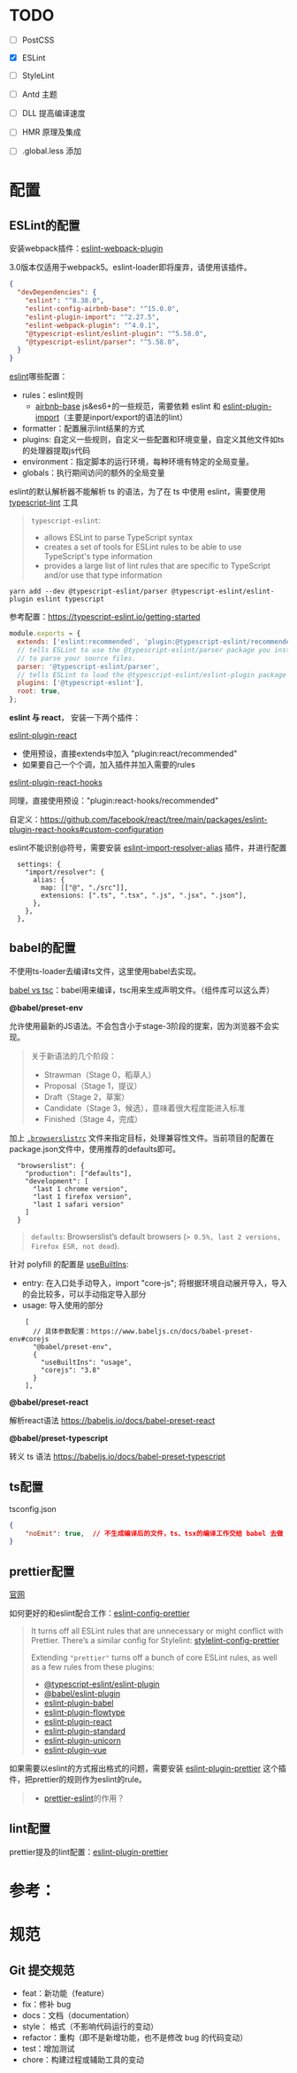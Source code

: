 # TODO

- [ ] PostCSS
- [x] ESLint
- [ ] StyleLint
- [ ] Antd 主题
- [ ] DLL 提高编译速度
- [ ] HMR 原理及集成
- [ ] .global.less 添加





# 配置

## ESLint的配置

安装webpack插件：[eslint-webpack-plugin](https://www.npmjs.com/package/eslint-webpack-plugin)

3.0版本仅适用于webpack5。eslint-loader即将废弃，请使用该插件。



```json
{
  "devDependencies": {
    "eslint": "^8.38.0",
    "eslint-config-airbnb-base": "^15.0.0",
    "eslint-plugin-import": "^2.27.5",
    "eslint-webpack-plugin": "^4.0.1",
    "@typescript-eslint/eslint-plugin": "^5.58.0",
    "@typescript-eslint/parser": "^5.58.0",
  }
}
```



[eslint](http://eslint.cn/docs/user-guide/configuring)哪些配置：

- rules：eslint规则
  - [airbnb-base](https://www.npmjs.com/package/eslint-config-airbnb-base)  js&es6+的一些规范，需要依赖 eslint 和 [eslint-plugin-import](https://www.npmjs.com/package/eslint-plugin-import)（主要是inport/export的语法的lint）
- formatter：配置展示lint结果的方式
- plugins: 自定义一些规则，自定义一些配置和环境变量，自定义其他文件如ts的处理器提取js代码
- environment：指定脚本的运行环境，每种环境有特定的全局变量。
- globals：执行期间访问的额外的全局变量



eslint的默认解析器不能解析 ts 的语法，为了在 ts 中使用 eslint，需要使用 [typescript-lint](https://typescript-eslint.io/) 工具

> `typescript-eslint`:
>
> - allows ESLint to parse TypeScript syntax
> - creates a set of tools for ESLint rules to be able to use TypeScript's type information
> - provides a large list of lint rules that are specific to TypeScript and/or use that type information

```
yarn add --dev @typescript-eslint/parser @typescript-eslint/eslint-plugin eslint typescript
```

参考配置：https://typescript-eslint.io/getting-started

```js
module.exports = {
  extends: ['eslint:recommended', 'plugin:@typescript-eslint/recommended'],
  // tells ESLint to use the @typescript-eslint/parser package you installed 
  // to parse your source files.
  parser: '@typescript-eslint/parser',
  // tells ESLint to load the @typescript-eslint/eslint-plugin package as a plugin.
  plugins: ['@typescript-eslint'],
  root: true,
};
```



**eslint 与 react**， 安装一下两个插件：

[eslint-plugin-react](https://github.com/jsx-eslint/eslint-plugin-react)

- 使用预设，直接extends中加入 "plugin:react/recommended"
- 如果要自己一个个调，加入插件并加入需要的rules



[eslint-plugin-react-hooks](https://www.npmjs.com/package/eslint-plugin-react-hooks)

同理，直接使用预设："plugin:react-hooks/recommended"

自定义：https://github.com/facebook/react/tree/main/packages/eslint-plugin-react-hooks#custom-configuration



eslint不能识别@符号，需要安装 [eslint-import-resolver-alias](https://www.npmjs.com/package/eslint-import-resolver-alias) 插件，并进行配置

```
  settings: {
    "import/resolver": {
      alias: {
        map: [["@", "./src"]],
        extensions: [".ts", ".tsx", ".js", ".jsx", ".json"],
      },
    },
  },
```





## babel的配置

不使用ts-loader去编译ts文件，这里使用babel去实现。

[babel vs tsc](https://www.typescriptlang.org/docs/handbook/babel-with-typescript.html)：babel用来编译，tsc用来生成声明文件。（组件库可以这么弄）



**@babel/preset-env**

允许使用最新的JS语法。不会包含小于stage-3阶段的提案，因为浏览器不会实现。

> 关于新语法的几个阶段：
>
> - Strawman（Stage 0，稻草人）
> - Proposal（Stage 1，提议）
> - Draft（Stage 2，草案）
> - Candidate（Stage 3，候选），意味着很大程度能进入标准
> - Finished（Stage 4，完成）

加上  [`.browserslistrc`](https://github.com/browserslist/browserslist) 文件来指定目标，处理兼容性文件。当前项目的配置在package.json文件中，使用推荐的defaults即可。

```
  "browserslist": {
    "production": ["defaults"],
    "development": [
      "last 1 chrome version",
      "last 1 firefox version",
      "last 1 safari version"
    ]
  }
```

> `defaults`: Browserslist’s default browsers (`> 0.5%, last 2 versions, Firefox ESR, not dead`).

针对 polyfill 的配置是 [useBuiltIns](https://babeljs.io/docs/babel-preset-env#usebuiltins):

- entry: 在入口处手动导入，import "core-js";  将根据环境自动展开导入，导入的会比较多，可以手动指定导入部分
- usage: 导入使用的部分

```
    [
      // 具体参数配置：https://www.babeljs.cn/docs/babel-preset-env#corejs
      "@babel/preset-env",
      {
        "useBuiltIns": "usage",
        "corejs": "3.8"
      }
    ],
```



**@babel/preset-react**

解析react语法 https://babeljs.io/docs/babel-preset-react



**@babel/preset-typescript**

转义 ts 语法 https://babeljs.io/docs/babel-preset-typescript



## ts配置

tsconfig.json

```json
{
	"noEmit": true,  // 不生成编译后的文件，ts、tsx的编译工作交给 babel 去做
}
```



## prettier配置

[官网](https://www.prettier.cn/docs/install.html)

如何更好的和eslint配合工作：[eslint-config-prettier](https://github.com/prettier/eslint-config-prettier#installation)

> It turns off all ESLint rules that are unnecessary or might conflict with Prettier. There’s a similar config for Stylelint: [stylelint-config-prettier](https://github.com/prettier/stylelint-config-prettier)
>
> Extending `"prettier"` turns off a bunch of core ESLint rules, as well as a few rules from these plugins:
>
> - [@typescript-eslint/eslint-plugin](https://github.com/typescript-eslint/typescript-eslint)
> - [@babel/eslint-plugin](https://github.com/babel/babel/tree/main/eslint/babel-eslint-plugin)
> - [eslint-plugin-babel](https://github.com/babel/eslint-plugin-babel)
> - [eslint-plugin-flowtype](https://github.com/gajus/eslint-plugin-flowtype)
> - [eslint-plugin-react](https://github.com/yannickcr/eslint-plugin-react)
> - [eslint-plugin-standard](https://github.com/xjamundx/eslint-plugin-standard)
> - [eslint-plugin-unicorn](https://github.com/sindresorhus/eslint-plugin-unicorn)
> - [eslint-plugin-vue](https://github.com/vuejs/eslint-plugin-vue)



如果需要以eslint的方式报出格式的问题，需要安装  [eslint-plugin-prettier](https://github.com/prettier/eslint-plugin-prettier) 这个插件，把prettier的规则作为eslint的rule。

> - [prettier-eslint](https://github.com/prettier/prettier-eslint)的作用？





## lint配置

prettier提及的lint配置：[eslint-plugin-prettier](https://github.com/prettier/eslint-plugin-prettier)









# 参考：





# 规范

## Git 提交规范





- feat：新功能（feature）
- fix：修补 bug
- docs：文档（documentation）
- style： 格式（不影响代码运行的变动）
- refactor：重构（即不是新增功能，也不是修改 bug 的代码变动）
- test：增加测试
- chore：构建过程或辅助工具的变动
